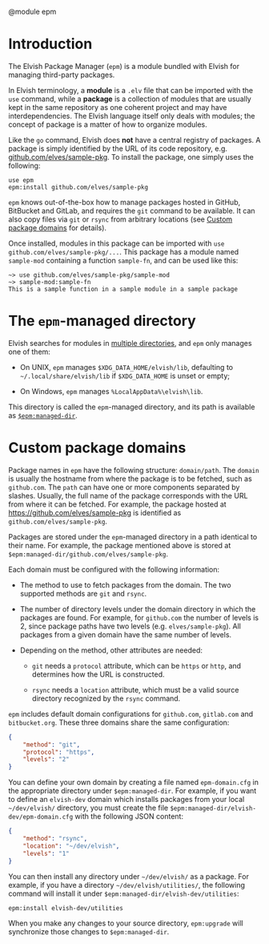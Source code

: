 <!-- toc -->

@module epm

# Introduction

The Elvish Package Manager (`epm`) is a module bundled with Elvish for managing
third-party packages.

In Elvish terminology, a **module** is a `.elv` file that can be imported with
the `use` command, while a **package** is a collection of modules that are
usually kept in the same repository as one coherent project and may have
interdependencies. The Elvish language itself only deals with modules; the
concept of package is a matter of how to organize modules.

Like the `go` command, Elvish does **not** have a central registry of packages.
A package is simply identified by the URL of its code repository, e.g.
[github.com/elves/sample-pkg](https://github.com/elves/sample-pkg). To install
the package, one simply uses the following:

```elvish
use epm
epm:install github.com/elves/sample-pkg
```

`epm` knows out-of-the-box how to manage packages hosted in GitHub, BitBucket
and GitLab, and requires the `git` command to be available. It can also copy
files via `git` or `rsync` from arbitrary locations (see
[Custom package domains](#custom-package-domains) for details).

Once installed, modules in this package can be imported with
`use github.com/elves/sample-pkg/...`. This package has a module named
`sample-mod` containing a function `sample-fn`, and can be used like this:

```elvish-transcript
~> use github.com/elves/sample-pkg/sample-mod
~> sample-mod:sample-fn
This is a sample function in a sample module in a sample package
```

# The `epm`-managed directory

Elvish searches for modules in
[multiple directories](command.html#module-search-directories), and `epm` only
manages one of them:

-   On UNIX, `epm` manages `$XDG_DATA_HOME/elvish/lib`, defaulting to
    `~/.local/share/elvish/lib` if `$XDG_DATA_HOME` is unset or empty;

-   On Windows, `epm` manages `%LocalAppData%\elvish\lib`.

This directory is called the `epm`-managed directory, and its path is available
as [`$epm:managed-dir`](#epm:managed-dir).

# Custom package domains

Package names in `epm` have the following structure: `domain/path`. The `domain`
is usually the hostname from where the package is to be fetched, such as
`github.com`. The `path` can have one or more components separated by slashes.
Usually, the full name of the package corresponds with the URL from where it can
be fetched. For example, the package hosted at
https://github.com/elves/sample-pkg is identified as
`github.com/elves/sample-pkg`.

Packages are stored under the `epm`-managed directory in a path identical to
their name. For example, the package mentioned above is stored at
`$epm:managed-dir/github.com/elves/sample-pkg`.

Each domain must be configured with the following information:

-   The method to use to fetch packages from the domain. The two supported
    methods are `git` and `rsync`.

-   The number of directory levels under the domain directory in which the
    packages are found. For example, for `github.com` the number of levels is 2,
    since package paths have two levels (e.g. `elves/sample-pkg`). All packages
    from a given domain have the same number of levels.

-   Depending on the method, other attributes are needed:

    -   `git` needs a `protocol` attribute, which can be `https` or `http`, and
        determines how the URL is constructed.

    -   `rsync` needs a `location` attribute, which must be a valid source
        directory recognized by the `rsync` command.

`epm` includes default domain configurations for `github.com`, `gitlab.com` and
`bitbucket.org`. These three domains share the same configuration:

```json
{
    "method": "git",
    "protocol": "https",
    "levels": "2"
}
```

You can define your own domain by creating a file named `epm-domain.cfg` in the
appropriate directory under `$epm:managed-dir`. For example, if you want to
define an `elvish-dev` domain which installs packages from your local
`~/dev/elvish/` directory, you must create the file
`$epm:managed-dir/elvish-dev/epm-domain.cfg` with the following JSON content:

```json
{
    "method": "rsync",
    "location": "~/dev/elvish",
    "levels": "1"
}
```

You can then install any directory under `~/dev/elvish/` as a package. For
example, if you have a directory `~/dev/elvish/utilities/`, the following
command will install it under `$epm:managed-dir/elvish-dev/utilities`:

```elvish
epm:install elvish-dev/utilities
```

When you make any changes to your source directory, `epm:upgrade` will
synchronize those changes to `$epm:managed-dir`.
